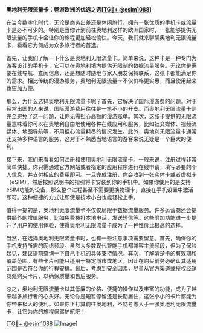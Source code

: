 **奥地利无限流量卡：畅游欧洲的优选之选[[TG💪+ @esim1088](https://t.me/s/esim1088)]**

在当今数字化时代，无论是商务出差还是休闲旅行，拥有一张优质的手机卡或流量卡是必不可少的。特别是当你计划前往奥地利这样的欧洲国家时，一张能够提供无限流量的手机卡会让你的旅程更加轻松愉快。今天，我们就来聊聊奥地利无限流量卡，看看它为何成为众多旅行者的首选。

首先，让我们了解一下什么是奥地利无限流量卡。简单来说，这种卡是一种专门为游客设计的手机卡，它可以在奥地利境内提供无限制的数据流量服务。无论你是需要在线导航、查阅信息，还是想随时随地与家人朋友保持联系，这张卡都能满足你的需求。相比传统的漫游服务，奥地利无限流量卡不仅价格更实惠，而且使用起来也更加方便。

那么，为什么选择奥地利无限流量卡呢？首先，它解决了国际漫游费的问题。对于经常出国的人来说，国际漫游费用往往是一笔不小的开支。而奥地利无限流量卡则完全避免了这一问题，让你无需担心高额的漫游账单。其次，这张卡提供的无限流量意味着你可以在奥地利自由地使用各种在线应用和服务，比如社交媒体、视频流媒体、地图导航等，不用担心流量耗尽的情况发生。此外，奥地利无限流量卡通常还支持多种语言的服务，这对于不熟悉当地语言的游客来说无疑是一个巨大的便利。

接下来，我们来看看如何注册和使用奥地利无限流量卡。一般来说，注册过程非常简单快捷。你只需通过官方网站或者指定的应用程序进行在线申请，填写必要的个人信息，并支付相应的费用即可。一旦完成注册，你会收到一张实体卡或者虚拟卡（eSIM），然后按照说明书的指引将卡安装到你的手机中。如果你使用的是支持eSIM功能的设备，那么整个过程甚至不需要更换物理卡，直接在手机设置中激活即可。这种便捷的方式让即使是技术小白也能轻松上手。

值得一提的是，奥地利无限流量卡不仅仅局限于数据流量服务。许多运营商还会提供额外的增值服务，比如免费拨打本地电话、发送短信等。这些附加功能进一步提升了用户的使用体验，使得奥地利无限流量卡成为了一种性价比极高的选择。

当然，在选择奥地利无限流量卡时，也有一些注意事项需要留意。首先，确保你的手机支持所需的网络频段。虽然大多数现代智能手机都兼容主流频段，但为了保险起见，建议提前查询一下自己手机的具体支持情况。其次，了解清楚卡的有效期和覆盖范围。有些卡片可能只适用于特定城市或地区，因此在购买前务必确认其适用范围是否符合你的行程安排。最后，考虑到安全因素，尽量从官方渠道或授权经销商处购买卡片，以确保质量和售后服务。

总之，奥地利无限流量卡以其低廉的价格、便捷的操作以及丰富的功能，成为了越来越多旅行者的心头好。无论你是短暂停留还是长期居住，这张小小的卡片都能为你带来极大的便利。如果你正打算前往奥地利，不妨考虑入手一张奥地利无限流量卡，让它为你的旅程保驾护航吧！

[[TG💪+ @esim1088](https://t.me/s/esim1088) ![Image](https://i.postimg.cc/4NQfJmqS/Snipaste-2025-05-13-00-14-12.png)]